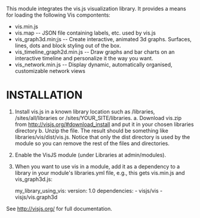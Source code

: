 This module integrates the vis.js visualization library. It provides
a means for loading the following Vis compontents:

  - vis.min.js
  - vis.map -- JSON file containing labels, etc. used by vis.js
  - vis_graph3d.min;js -- Create interactive, animated 3d graphs. Surfaces,
    lines, dots and block styling out of the box.
  - vis_timeline_graph2d.min.js -- Draw graphs and bar charts on an interactive
    timeline and personalize it the way you want.
  - vis_network.min.js -- Display dynamic, automatically organised, customizable
    network views

INSTALLATION
============
1.  Install vis.js in a known library location such as /libraries,
    /sites/all/libraries or /sites/YOUR_SITE/libraries.
    a.  Download vis.zip from http://visjs.org/#download_install and put it in
        your chosen libraries directory
    b.  Unzip the file. The result should be something like
        libraries/vis/dist/vis.js. Notice that only the dist directory
        is used by the module so you can remove the rest of the files
        and directories.

2.  Enable the VisJS module (under Libraries at admin/modules).

3.  When you want to use vis in a module, add it as a dependency to a library
    in your module's libraries.yml file, e.g., this gets vis.min.js and
    vis_graph3d.js:

    my_library_using_vis:
      version: 1.0
      dependencies:
        - visjs/vis
        - visjs/vis.graph3d

See http://visjs.org/ for full documentation.
